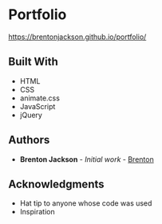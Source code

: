 # Portfolio


https://brentonjackson.github.io/portfolio/


## Built With

* HTML
* CSS
* animate.css
* JavaScript
* jQuery




## Authors

* **Brenton Jackson** - *Initial work* - [Brenton](https://github.com/brentonjackson)



## Acknowledgments

* Hat tip to anyone whose code was used
* Inspiration


